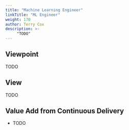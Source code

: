 ```yaml
---
title: "Machine Learning Engineer"
linkTitle: "ML Engineer"
weight: 170
author: Terry Cox
description: >-
     "TODO"
---
```

## Viewpoint
TODO

## View
TODO

## Value Add from Continuous Delivery

- TODO

